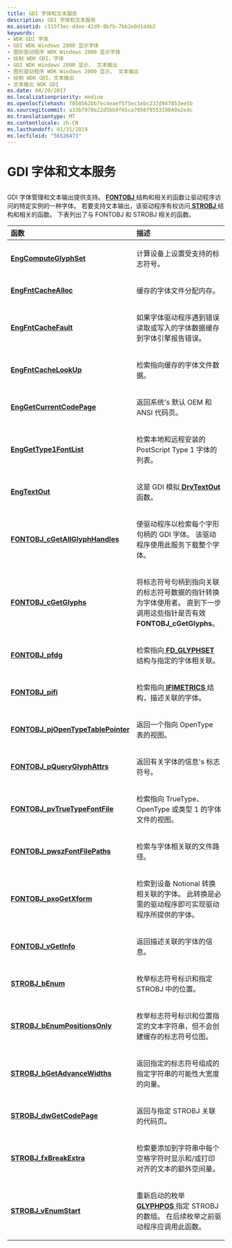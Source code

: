 ```yaml
---
title: GDI 字体和文本服务
description: GDI 字体和文本服务
ms.assetid: c315f3ec-ddee-42d9-8bfb-7bb2e0d1d4b2
keywords:
- WDK GDI 字体
- GDI WDK Windows 2000 显示字体
- 图形驱动程序 WDK Windows 2000 显示字体
- 绘制 WDK GDI，字体
- GDI WDK Windows 2000 显示、 文本输出
- 图形驱动程序 WDK Windows 2000 显示、 文本输出
- 绘制 WDK GDI，文本输出
- 文本输出 WDK GDI
ms.date: 04/20/2017
ms.localizationpriority: medium
ms.openlocfilehash: f058562bb7ec4eaef5f5ec1ebc237d947853ee5b
ms.sourcegitcommit: a33b7978e22d5bb9f65ca7056f955319049a2e4c
ms.translationtype: MT
ms.contentlocale: zh-CN
ms.lasthandoff: 01/31/2019
ms.locfileid: "56526473"
---
```

# <a name="gdi-font-and-text-services"></a>GDI 字体和文本服务


## <span id="ddk_gdi_font_and_text_services_gg"></span><span id="DDK_GDI_FONT_AND_TEXT_SERVICES_GG"></span>


GDI 字体管理和文本输出提供支持。 [ **FONTOBJ** ](https://msdn.microsoft.com/library/windows/hardware/ff565974)结构和相关的函数让驱动程序访问的特定实例的一种字体。 若要支持文本输出，该驱动程序有权访问[ **STROBJ** ](https://msdn.microsoft.com/library/windows/hardware/ff569738)结构和相关的函数。 下表列出了与 FONTOBJ 和 STROBJ 相关的函数。

<table>
<colgroup>
<col width="50%" />
<col width="50%" />
</colgroup>
<thead>
<tr class="header">
<th align="left">函数</th>
<th align="left">描述</th>
</tr>
</thead>
<tbody>
<tr class="odd">
<td align="left"><p><a href="https://msdn.microsoft.com/library/windows/hardware/ff564192" data-raw-source="[&lt;strong&gt;EngComputeGlyphSet&lt;/strong&gt;](https://msdn.microsoft.com/library/windows/hardware/ff564192)"><strong>EngComputeGlyphSet</strong></a></p></td>
<td align="left"><p>计算设备上设置受支持的标志符号。</p></td>
</tr>
<tr class="even">
<td align="left"><p><a href="https://msdn.microsoft.com/library/windows/hardware/ff564877" data-raw-source="[&lt;strong&gt;EngFntCacheAlloc&lt;/strong&gt;](https://msdn.microsoft.com/library/windows/hardware/ff564877)"><strong>EngFntCacheAlloc</strong></a></p></td>
<td align="left"><p>缓存的字体文件分配内存。</p></td>
</tr>
<tr class="odd">
<td align="left"><p><a href="https://msdn.microsoft.com/library/windows/hardware/ff564882" data-raw-source="[&lt;strong&gt;EngFntCacheFault&lt;/strong&gt;](https://msdn.microsoft.com/library/windows/hardware/ff564882)"><strong>EngFntCacheFault</strong></a></p></td>
<td align="left"><p>如果字体驱动程序遇到错误读取或写入的字体数据缓存到字体引擎报告错误。</p></td>
</tr>
<tr class="even">
<td align="left"><p><a href="https://msdn.microsoft.com/library/windows/hardware/ff564887" data-raw-source="[&lt;strong&gt;EngFntCacheLookUp&lt;/strong&gt;](https://msdn.microsoft.com/library/windows/hardware/ff564887)"><strong>EngFntCacheLookUp</strong></a></p></td>
<td align="left"><p>检索指向缓存的字体文件数据。</p></td>
</tr>
<tr class="odd">
<td align="left"><p><a href="https://msdn.microsoft.com/library/windows/hardware/ff564917" data-raw-source="[&lt;strong&gt;EngGetCurrentCodePage&lt;/strong&gt;](https://msdn.microsoft.com/library/windows/hardware/ff564917)"><strong>EngGetCurrentCodePage</strong></a></p></td>
<td align="left"><p>返回系统&#39;s 默认 OEM 和 ANSI 代码页。</p></td>
</tr>
<tr class="even">
<td align="left"><p><a href="https://msdn.microsoft.com/library/windows/hardware/ff564956" data-raw-source="[&lt;strong&gt;EngGetType1FontList&lt;/strong&gt;](https://msdn.microsoft.com/library/windows/hardware/ff564956)"><strong>EngGetType1FontList</strong></a></p></td>
<td align="left"><p>检索本地和远程安装的 PostScript Type 1 字体的列表。</p></td>
</tr>
<tr class="odd">
<td align="left"><p><a href="https://msdn.microsoft.com/library/windows/hardware/ff565034" data-raw-source="[&lt;strong&gt;EngTextOut&lt;/strong&gt;](https://msdn.microsoft.com/library/windows/hardware/ff565034)"><strong>EngTextOut</strong></a></p></td>
<td align="left"><p>这是 GDI 模拟<a href="https://msdn.microsoft.com/library/windows/hardware/ff557277" data-raw-source="[&lt;strong&gt;DrvTextOut&lt;/strong&gt;](https://msdn.microsoft.com/library/windows/hardware/ff557277)"> <strong>DrvTextOut</strong> </a>函数。</p></td>
</tr>
<tr class="even">
<td align="left"><p><a href="https://msdn.microsoft.com/library/windows/hardware/ff565977" data-raw-source="[&lt;strong&gt;FONTOBJ_cGetAllGlyphHandles&lt;/strong&gt;](https://msdn.microsoft.com/library/windows/hardware/ff565977)"><strong>FONTOBJ_cGetAllGlyphHandles</strong></a></p></td>
<td align="left"><p>使驱动程序以检索每个字形句柄的 GDI 字体。 该驱动程序使用此服务下载整个字体。</p></td>
</tr>
<tr class="odd">
<td align="left"><p><a href="https://msdn.microsoft.com/library/windows/hardware/ff565982" data-raw-source="[&lt;strong&gt;FONTOBJ_cGetGlyphs&lt;/strong&gt;](https://msdn.microsoft.com/library/windows/hardware/ff565982)"><strong>FONTOBJ_cGetGlyphs</strong></a></p></td>
<td align="left"><p>将标志符号句柄到指向关联的标志符号数据的指针转换为字体使用者。 直到下一步调用这些指针是否有效<strong>FONTOBJ_cGetGlyphs</strong>。</p></td>
</tr>
<tr class="even">
<td align="left"><p><a href="https://msdn.microsoft.com/library/windows/hardware/ff565989" data-raw-source="[&lt;strong&gt;FONTOBJ_pfdg&lt;/strong&gt;](https://msdn.microsoft.com/library/windows/hardware/ff565989)"><strong>FONTOBJ_pfdg</strong></a></p></td>
<td align="left"><p>检索指向<a href="https://msdn.microsoft.com/library/windows/hardware/ff565625" data-raw-source="[&lt;strong&gt;FD_GLYPHSET&lt;/strong&gt;](https://msdn.microsoft.com/library/windows/hardware/ff565625)"> <strong>FD_GLYPHSET</strong> </a>结构与指定的字体相关联。</p></td>
</tr>
<tr class="odd">
<td align="left"><p><a href="https://msdn.microsoft.com/library/windows/hardware/ff565990" data-raw-source="[&lt;strong&gt;FONTOBJ_pifi&lt;/strong&gt;](https://msdn.microsoft.com/library/windows/hardware/ff565990)"><strong>FONTOBJ_pifi</strong></a></p></td>
<td align="left"><p>检索指向<a href="https://msdn.microsoft.com/library/windows/hardware/ff567418" data-raw-source="[&lt;strong&gt;IFIMETRICS&lt;/strong&gt;](https://msdn.microsoft.com/library/windows/hardware/ff567418)"> <strong>IFIMETRICS</strong> </a>结构，描述关联的字体。</p></td>
</tr>
<tr class="even">
<td align="left"><p><a href="https://msdn.microsoft.com/library/windows/hardware/ff565993" data-raw-source="[&lt;strong&gt;FONTOBJ_pjOpenTypeTablePointer&lt;/strong&gt;](https://msdn.microsoft.com/library/windows/hardware/ff565993)"><strong>FONTOBJ_pjOpenTypeTablePointer</strong></a></p></td>
<td align="left"><p>返回一个指向 OpenType 表的视图。</p></td>
</tr>
<tr class="odd">
<td align="left"><p><a href="https://msdn.microsoft.com/library/windows/hardware/ff565996" data-raw-source="[&lt;strong&gt;FONTOBJ_pQueryGlyphAttrs&lt;/strong&gt;](https://msdn.microsoft.com/library/windows/hardware/ff565996)"><strong>FONTOBJ_pQueryGlyphAttrs</strong></a></p></td>
<td align="left"><p>返回有关字体的信息&#39;s 标志符号。</p></td>
</tr>
<tr class="even">
<td align="left"><p><a href="https://msdn.microsoft.com/library/windows/hardware/ff566001" data-raw-source="[&lt;strong&gt;FONTOBJ_pvTrueTypeFontFile&lt;/strong&gt;](https://msdn.microsoft.com/library/windows/hardware/ff566001)"><strong>FONTOBJ_pvTrueTypeFontFile</strong></a></p></td>
<td align="left"><p>检索指向 TrueType、 OpenType 或类型 1 的字体文件的视图。</p></td>
</tr>
<tr class="odd">
<td align="left"><p><a href="https://msdn.microsoft.com/library/windows/hardware/ff566003" data-raw-source="[&lt;strong&gt;FONTOBJ_pwszFontFilePaths&lt;/strong&gt;](https://msdn.microsoft.com/library/windows/hardware/ff566003)"><strong>FONTOBJ_pwszFontFilePaths</strong></a></p></td>
<td align="left"><p>检索与字体相关联的文件路径。</p></td>
</tr>
<tr class="even">
<td align="left"><p><a href="https://msdn.microsoft.com/library/windows/hardware/ff566008" data-raw-source="[&lt;strong&gt;FONTOBJ_pxoGetXform&lt;/strong&gt;](https://msdn.microsoft.com/library/windows/hardware/ff566008)"><strong>FONTOBJ_pxoGetXform</strong></a></p></td>
<td align="left"><p>检索到设备 Notional 转换相关联的字体。 此转换是必需的驱动程序即可实现驱动程序所提供的字体。</p></td>
</tr>
<tr class="odd">
<td align="left"><p><a href="https://msdn.microsoft.com/library/windows/hardware/ff566013" data-raw-source="[&lt;strong&gt;FONTOBJ_vGetInfo&lt;/strong&gt;](https://msdn.microsoft.com/library/windows/hardware/ff566013)"><strong>FONTOBJ_vGetInfo</strong></a></p></td>
<td align="left"><p>返回描述关联的字体的信息。</p></td>
</tr>
<tr class="even">
<td align="left"><p><a href="https://msdn.microsoft.com/library/windows/hardware/ff569739" data-raw-source="[&lt;strong&gt;STROBJ_bEnum&lt;/strong&gt;](https://msdn.microsoft.com/library/windows/hardware/ff569739)"><strong>STROBJ_bEnum</strong></a></p></td>
<td align="left"><p>枚举标志符号标识和指定 STROBJ 中的位置。</p></td>
</tr>
<tr class="odd">
<td align="left"><p><a href="https://msdn.microsoft.com/library/windows/hardware/ff569740" data-raw-source="[&lt;strong&gt;STROBJ_bEnumPositionsOnly&lt;/strong&gt;](https://msdn.microsoft.com/library/windows/hardware/ff569740)"><strong>STROBJ_bEnumPositionsOnly</strong></a></p></td>
<td align="left"><p>枚举标志符号标识和位置指定的文本字符串，但不会创建缓存的标志符号位图。</p></td>
</tr>
<tr class="even">
<td align="left"><p><a href="https://msdn.microsoft.com/library/windows/hardware/ff569741" data-raw-source="[&lt;strong&gt;STROBJ_bGetAdvanceWidths&lt;/strong&gt;](https://msdn.microsoft.com/library/windows/hardware/ff569741)"><strong>STROBJ_bGetAdvanceWidths</strong></a></p></td>
<td align="left"><p>返回指定的标志符号组成的指定字符串的可能性大宽度的向量。</p></td>
</tr>
<tr class="odd">
<td align="left"><p><a href="https://msdn.microsoft.com/library/windows/hardware/ff569742" data-raw-source="[&lt;strong&gt;STROBJ_dwGetCodePage&lt;/strong&gt;](https://msdn.microsoft.com/library/windows/hardware/ff569742)"><strong>STROBJ_dwGetCodePage</strong></a></p></td>
<td align="left"><p>返回与指定 STROBJ 关联的代码页。</p></td>
</tr>
<tr class="even">
<td align="left"><p><a href="https://msdn.microsoft.com/library/windows/hardware/ff569743" data-raw-source="[&lt;strong&gt;STROBJ_fxBreakExtra&lt;/strong&gt;](https://msdn.microsoft.com/library/windows/hardware/ff569743)"><strong>STROBJ_fxBreakExtra</strong></a></p></td>
<td align="left"><p>检索要添加到字符串中每个空格字符时显示和/或打印对齐的文本的额外空间量。</p></td>
</tr>
<tr class="odd">
<td align="left"><p><a href="https://msdn.microsoft.com/library/windows/hardware/ff569745" data-raw-source="[&lt;strong&gt;STROBJ_vEnumStart&lt;/strong&gt;](https://msdn.microsoft.com/library/windows/hardware/ff569745)"><strong>STROBJ_vEnumStart</strong></a></p></td>
<td align="left"><p>重新启动的枚举<a href="https://msdn.microsoft.com/library/windows/hardware/ff566824" data-raw-source="[&lt;strong&gt;GLYPHPOS&lt;/strong&gt;](https://msdn.microsoft.com/library/windows/hardware/ff566824)"> <strong>GLYPHPOS</strong> </a>指定 STROBJ 的数组。 在后续枚举之前驱动程序应调用此函数。</p></td>
</tr>
</tbody>
</table>

 

 

 





